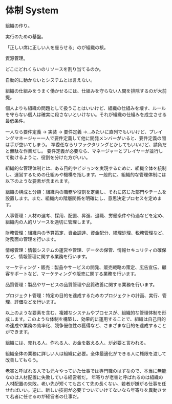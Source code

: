 # 体制 System

組織の作り。

実行のための基盤。

「正しい席に正しい人を座らせる」のが組織の核。

資源管理。

どこにどれくらいのリソースを割り当てるのか。

自動的に動かないとシステムとは言えない。

組織の仕組みをうまく働かせるには、仕組みを守らない人間を排除するのが大前提。

個人よりも組織の問題として扱うことはいいけど、組織の仕組みを壊す、ルールを守らない個人は確実に殺さないといけない。それが組織の仕組みを成立させる最低条件。

一人なら要件定義 → 実装 → 要件定義 →…みたいに直列でもいいけど、プレイングマネージャー一人で要件定義して他に開発メンバーがいると、要件定義の間は手が空いてしまう。
準委任ならリファクタリングとかしてもいいけど、請負だと無駄な作業だし。
要件定義が必要なら、マネージャーとプレイヤーが並行して動けるように、役割を分けた方がいい。

組織的な管理体制とは、ある目的やビジョンを実現するために、組織全体を統制し、運営するための仕組みや機構を指します。一般的に、組織的な管理体制には以下のような要素が含まれます。

組織の構成と分類：組織内の職務や役割を定義し、それに応じた部門やチームを設置します。また、組織内の階層関係を明確にし、意思決定プロセスを定めます。

人事管理：人材の選考、採用、配置、昇進、退職、労働条件や待遇などを定め、組織内の人的リソースを適切に管理します。

財務管理：組織内の予算策定、資金調達、資金配分、経理処理、税務管理など、財務面の管理を行います。

情報管理：情報システムの運営や管理、データの保管、情報セキュリティの確保など、情報管理に関する業務を行います。

マーケティング・販売：製品やサービスの開発、販売戦略の策定、広告宣伝、顧客サポートなど、マーケティングや販売に関する業務を行います。

品質管理：製品やサービスの品質管理や品質改善に関する業務を行います。

プロジェクト管理：特定の目的を達成するためのプロジェクトの計画、実行、管理、評価などを行います。

以上のような要素を含む、複雑なシステムやプロセスが、組織的な管理体制を形成します。このような体制を構築し、効果的に運用することで、組織は自己目的の達成や業務の効率化、競争優位性の獲得など、さまざまな目的を達成することができます。

組織には、売れる人、作れる人、お金を数える人、が必要と言われる。

組織全体の業務に詳しい人は組織に必要。全体最適化ができる人に権限を渡して改善してもらう。

老害と呼ばれる人でも元々やっていた仕事では専門職のはずなので、本当に無能なのは人材配置に失敗している経営者だ。
年寄りが老害と呼ばれるのは組織の人材配置の失敗。老い先が短くても古くて先の長くない、若者が嫌がる仕事を任せればいい。逆に、新しい技術が必要でついていけてないなら年寄りを異動させて若者に任せるのが経営者の仕事だ。
